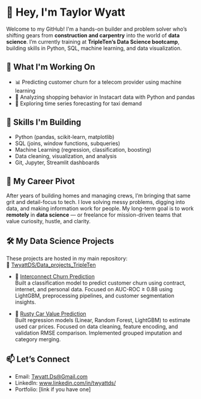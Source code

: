 # 👋 Hey, I'm Taylor Wyatt

Welcome to my GitHub! I'm a hands-on builder and problem solver who’s shifting gears from **construction and carpentry** into the world of **data science**. I’m currently training at **TripleTen’s Data Science bootcamp**, building skills in Python, SQL, machine learning, and data visualization.

## 🚀 What I'm Working On
- 📊 Predicting customer churn for a telecom provider using machine learning
- 🛒 Analyzing shopping behavior in Instacart data with Python and pandas
- 🧠 Exploring time series forecasting for taxi demand

## 🔧 Skills I'm Building
- Python (pandas, scikit-learn, matplotlib)
- SQL (joins, window functions, subqueries)
- Machine Learning (regression, classification, boosting)
- Data cleaning, visualization, and analysis
- Git, Jupyter, Streamlit dashboards

## 🧭 My Career Pivot
After years of building homes and managing crews, I’m bringing that same grit and detail-focus to tech. I love solving messy problems, digging into data, and making information work for people. My long-term goal is to work **remotely** in **data science** — or freelance for mission-driven teams that value curiosity, hustle, and clarity.

## 🛠️ My Data Science Projects

These projects are hosted in my main repository:  
🔗 [TwyattDS/Data_projects_TripleTen](https://github.com/TwyattDS/Data_projects_TripleTen)

- 🧠 [Interconnect Churn Prediction](https://github.com/TwyattDS/Data_projects_TripleTen/blob/main/Churn_Prediction_Project/Churn_Prediction_Project.ipynb)  
  Built a classification model to predict customer churn using contract, internet, and personal data. Focused on AUC-ROC ≥ 0.88 using LightGBM, preprocessing pipelines, and customer segmentation insights.

- 🚗 [Rusty Car Value Prediction](https://github.com/TwyattDS/Data_projects_TripleTen/blob/main/Rusty_Car_sales_Project/Rusty_Car_sales_Project.ipynb)  
  Built regression models (Linear, Random Forest, LightGBM) to estimate used car prices. Focused on data cleaning, feature encoding, and validation RMSE comparison. Implemented grouped imputation and category merging.




## 📫 Let’s Connect
- Email: Twyatt.Ds@Gmail.com
- LinkedIn: www.linkedin.com/in/twyattds/
- Portfolio: [link if you have one]






















